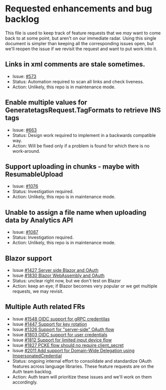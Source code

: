 # Requested enhancements and bug backlog

This file is used to keep track of feature requests that we *may*
want to come back to at some point, but aren't on our immediate
radar. Using this single document is simpler than keeping all the
corresponding issues open, but we'll reopen the issue if we revisit
the request and want to put work into it.

## Links in xml comments are stale sometimes.

- Issue: [#573](https://github.com/googleapis/google-api-dotnet-client/issues/573)
- Status: Automation required to scan all links and check liveness.
- Action: Unlikely, this repo is in maintenance mode.

## Enable multiple values for GeneratetagsRequest.TagFormats to retrieve INS tags

- Issue: [#663](https://github.com/googleapis/google-api-dotnet-client/issues/663)
- Status: Design work required to implement in a backwards compatible way.
- Action: Will be fixed only if a problem is found for which there is no work-around.

## Support uploading in chunks - maybe with ResumableUpload

- Issue: [#1076](https://github.com/googleapis/google-api-dotnet-client/issues/1076)
- Status: Investigation required.
- Action: Unlikely, this repo is in maintenance mode.

## Unable to assign a file name when uploading data by Analytics API

- Issue: [#1087](https://github.com/googleapis/google-api-dotnet-client/issues/1087)
- Status: Investigation required.
- Action: Unlikely, this repo is in maintenance mode.

## Blazor support

- Issue [#1427 Server side Blazor and OAuth](https://github.com/googleapis/google-api-dotnet-client/issues/1427)
- Issue [#1830 Blazor WebAssembly and OAuth](https://github.com/googleapis/google-api-dotnet-client/issues/1830)
- Status: unclear right now, but we don't test on Blazor
- Action: keep an eye; if Blazor becomes very popular or we get multiple requests, we may revisit.

## Multiple Auth related FRs

- Issue [#1548 OIDC support for gRPC credentilas](https://github.com/googleapis/google-api-dotnet-client/issues/1548)
- Issue [#1447 Support for key rotation](https://github.com/googleapis/google-api-dotnet-client/issues/1447)
- Issue [#1326 Support for "server-side" OAuth flow](https://github.com/googleapis/google-api-dotnet-client/issues/1326)
- Issue [#1803 OIDC support for user credentials](https://github.com/googleapis/google-api-dotnet-client/issues/1803)
- Issue [#1812 Support for limited input device flow](https://github.com/googleapis/google-api-dotnet-client/issues/1812)
- Issue [#1827 PCKE flow should no require client_secret](https://github.com/googleapis/google-api-dotnet-client/issues/1827)
- Issue [#2011 Add support for Domain-Wide Delegation using ImpersonatedCredential](https://github.com/googleapis/google-api-dotnet-client/issues/2011)
- Status: ongoing internal effort to consolidate and standardize OAuth features across language libraries. These feature requests are on the Auth team backlog.
- Action: Auth team will prioritize these issues and we'll work on them accordingly.
